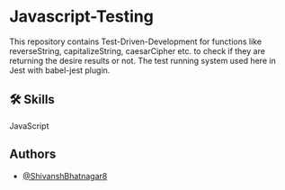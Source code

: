 # Javascript-Testing

This repository contains Test-Driven-Development for functions like reverseString, capitalizeString, caesarCipher etc. to check if they are returning the desire results or not. The test running system used here in Jest with babel-jest plugin.

## 🛠 Skills

JavaScript

## Authors

- [@ShivanshBhatnagar8](https://github.com/ShivanshBhatnagar8)
